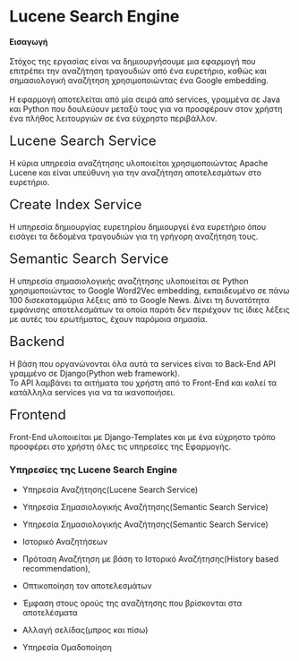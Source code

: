 # Lucene Search Engine     
#### Εισαγωγή
Στόχος της εργασίας είναι να δημιουργήσουμε μια εφαρμογή που επιτρέπει την αναζήτηση τραγουδιών από ένα ευρετήριο, καθώς και σημασιολογική αναζήτηση χρησιμοποιώντας ένα  Google embedding.<br>   
Η εφαρμογή αποτελείται από μία σειρά από services, γραμμένα σε Java και Python που δουλεύουν μεταξύ τους για να προσφέρουν στον χρήστη ένα πλήθος λειτουργιών σε ένα εύχρηστο περιβάλλον. <br>    
<font size=5>Lucene Search Service</font><br>       
Η κύρια υπηρεσία αναζήτησης υλοποιείται χρησιμοποιώντας Apache Lucene και είναι υπεύθυνη για την αναζήτηση αποτελεσμάτων στο ευρετήριο.<br><br>
<font size=5>Create Index Service</font><br>       
Η υπηρεσία δημιουργίας ευρετηρίου δημιουργεί ένα ευρετήριο όπου εισάγει τα δεδομένα τραγουδιών για τη γρήγορη αναζήτηση τους.<br><br>
<font size=5>Semantic Search Service</font><br>         
Η υπηρεσία σημασιολογικής αναζήτησης υλοποιείται σε Python χρησιμοποιώντας το Google Word2Vec embedding, εκπαιδευμένο σε πάνω 100 δισεκατομμύρια λέξεις από το Google News. Δίνει τη δυνατότητα εμφάνισης αποτελεσμάτων τα οποία παρότι δεν περιέχουν τις ίδιες λέξεις με αυτές του ερωτήματος, έχουν παρόμοια σημασία.<br><br>
<font size=5>Backend </font><br>       
Η βάση που οργανώνονται όλα αυτά τα services είναι το Back-End API γραμμένο σε Django(Python web framework).    
Το API λαμβάνει τα αιτήματα του χρήστη από το Front-End και καλεί τα κατάλληλα services για να τα ικανοποιήσει.<br><br>
<font size=5>Frontend</font><br>         
 Front-End υλοποιείται με Django-Templates και με ένα εύχρηστο τρόπο προσφέρει στο χρήστη όλες τις υπηρεσίες της Εφαρμογής.    

### Υπηρεσίες της  Lucene Search Engine   
*   Υπηρεσία Αναζήτησης(Lucene Search Service)
*   Υπηρεσία Σημασιολογικής Αναζήτησης(Semantic Search Service)

*   Υπηρεσία Σημασιολογικής Αναζήτησης(Semantic Search Service)    

*	Ιστορικό Αναζητήσεων   

*	Πρόταση Αναζήτηση με βάση το Ιστορικό Αναζήτησης(History based recommendation),    

*	Οπτικοποίηση τον αποτελεσμάτων    

*	Έμφαση στους ορούς της αναζήτησης που βρίσκονται στα αποτελέσματα   

*	Αλλαγή σελίδας(μπρος και πίσω)   

*	Υπηρεσία Ομαδοποίηση    
